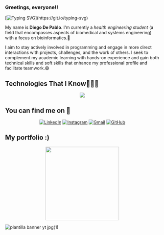 ### Greetings, everyone!! 
[![Typing SVG](https://readme-typing-svg.demolab.com?font=Fira+Code&pause=1000&color=00D113&background=2400001F&center=true&vCenter=true&random=false&width=435&lines=Bioinformatics+Engineer;Diego+De+Pablo;I%E2%80%99ll+support+you+either+way!!!)](https://git.io/typing-svg)


My name is **Diego De Pablo**. I'm currently a *health engineering student* (a field that encompasses aspects of biomedical and systems engineering) with a focus on bioinformatics.🌱 

I aim to stay actively involved in programming and engage in more direct interactions with projects, challenges, and the work of others. I seek to complement my academic learning with hands-on experience and gain both technical skills and soft skills that enhance my professional profile and facilitate teamwork.😄

## Technologies That I Know👨🏻‍💻
<p align="center">
  <a href="https://skillicons.dev">
    <img src="https://skillicons.dev/icons?i=py,java,r,matlab,cs,git,sklearn,linux" />
  </a>
</p>

## You can find me on :mag_right: 
<p align="center">
	<a href="https://www.linkedin.com/in/diego-de-pablo/"><img src="https://img.shields.io/badge/linkedin-%230A66C2.svg?style=plastic&logo=linkedin&logoColor=white" alt="LinkedIn"/></a>
	<a href="https://www.instagram.com/diegodepab/"><img src="https://img.shields.io/badge/instagram-%23E4405F.svg?style=plastic&logo=instagram&logoColor=white" alt="Instagram"/></a>
	<a href="mailto:diegodepablo.programa@gmail.com"><img img src="https://img.shields.io/badge/gmail-%23EA4335.svg?style=plastic&logo=gmail&logoColor=white" alt="Gmail"/></a>
	<a href="https://github.com/Diegodepab"><img src="https://img.shields.io/badge/github-%23181717.svg?style=plastic&logo=github&logoColor=white" alt="GitHub"/></a>
</p>

## My portfolio :)

<div align="center">
  <a href=https://Diegodepab.github.io >
    <img src="https://img.shields.io/badge/Visit%20My-Portfolio-black?style=for-the-badge&logo=appveyor" style="width: 25vw; height: auto;" />
  </a>
</div>

![plantilla banner yt jpg(1)](https://github.com/Diegodepab/Diegodepab/assets/91531665/686270bd-2053-4656-bb69-54d6bb2dab6e)
